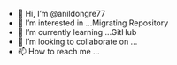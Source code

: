 - 👋 Hi, I’m @anildongre77
- 👀 I’m interested in ...Migrating Repository
- 🌱 I’m currently learning ...GitHub
- 💞️ I’m looking to collaborate on ...
- 📫 How to reach me ...

<!---
anildongre77/anildongre77 is a ✨ special ✨ repository because its `README.md` (this file) appears on your GitHub profile.
You can click the Preview link to take a look at your changes.
--->
